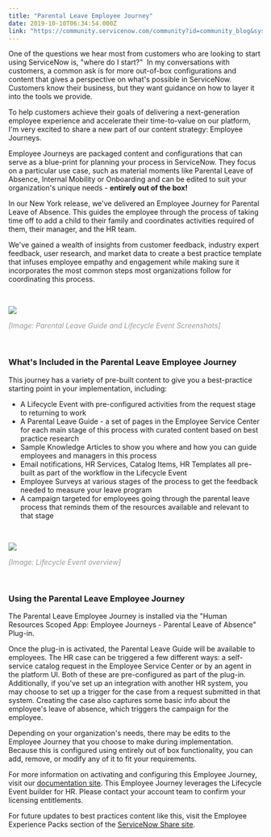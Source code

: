 ```yaml
---
title: "Parental Leave Employee Journey"
date: 2019-10-10T06:34:54.000Z
link: "https://community.servicenow.com/community?id=community_blog&sys_id=789b1897dbd488940be6a345ca9619d2"
---
```

<p>One of the questions we hear most from customers who are looking to start using ServiceNow is, &#34;where do I start?&#34;  In my conversations with customers, a common ask is for more out-of-box configurations and content that gives a perspective on what&#39;s possible in ServiceNow. Customers know their business, but they want guidance on how to layer it into the tools we provide.</p>
<p>To help customers achieve their goals of delivering a next-generation employee experience and accelerate their time-to-value on our platform, I&#39;m very excited to share a new part of our content strategy: Employee Journeys.</p>
<p>Employee Journeys are packaged content and configurations that can serve as a blue-print for planning your process in ServiceNow. They focus on a particular use case, such as material moments like Parental Leave of Absence, Internal Mobility or Onboarding and can be edited to suit your organization&#39;s unique needs - <strong>entirely out of the box!</strong></p>
<p>In our New York release, we&#39;ve delivered an Employee Journey for Parental Leave of Absence. This guides the employee through the process of taking time off to add a child to their family and coordinates activities required of them, their manager, and the HR team.</p>
<p>We&#39;ve gained a wealth of insights from customer feedback, industry expert feedback, user research, and market data to create a best practice template that infuses employee empathy and engagement while making sure it incorporates the most common steps most organizations follow for coordinating this process. </p>
<p> </p>
<p><img style="max-width: 100%; max-height: 480px;" src="https://community.servicenow.com/6f58945fdb5488940be6a345ca9619d0.iix" /></p>
<p><em><span style="color: #999999;">[Image: Parental Leave Guide and Lifecycle Event Screenshots]</span></em></p>
<p> </p>
<h3>What&#39;s Included in the Parental Leave Employee Journey</h3>
<p>This journey has a variety of pre-built content to give you a best-practice starting point in your implementation, including:</p>
<ul><li>A Lifecycle Event with pre-configured activities from the request stage to returning to work</li><li>A Parental Leave Guide - a set of pages in the Employee Service Center for each main stage of this process with curated content based on best practice research</li><li>Sample Knowledge Articles to show you where and how you can guide employees and managers in this process</li><li>Email notifications, HR Services, Catalog Items, HR Templates all pre-built as part of the workflow in the Lifecycle Event</li><li>Employee Surveys at various stages of the process to get the feedback needed to measure your leave program</li><li>A campaign targeted for employees going through the parental leave process that reminds them of the resources available and relevant to that stage</li></ul>
<p> </p>
<p><img style="max-width: 100%; max-height: 480px;" src="https://community.servicenow.com/aaa95c97db9488940be6a345ca9619a2.iix" /></p>
<p><em><span style="color: #999999;">[Image: Lifecycle Event overview]</span></em></p>
<p> </p>
<h3>Using the Parental Leave Employee Journey</h3>
<p>The Parental Leave Employee Journey is installed via the &#34;Human Resources Scoped App: Employee Journeys - Parental Leave of Absence&#34; Plug-in.</p>
<p>Once the plug-in is activated, the Parental Leave Guide will be available to employees. The HR case can be triggered a few different ways: a self-service catalog request in the Employee Service Center or by an agent in the platform UI. Both of these are pre-configured as part of the plug-in. Additionally, if you&#39;ve set up an integration with another HR system, you may choose to set up a trigger for the case from a request submitted in that system. Creating the case also captures some basic info about the employee&#39;s leave of absence, which triggers the campaign for the employee.</p>
<p>Depending on your organization&#39;s needs, there may be edits to the Employee Journey that you choose to make during implementation. Because this is configured using entirely out of box functionality, you can add, remove, or modify any of it to fit your requirements.</p>
<p>For more information on activating and configuring this Employee Journey, visit our <a href="https://docs.servicenow.com/bundle/newyork-hr-service-delivery/page/product/human-resources/concept/parental-loa.html" target="_blank" rel="noopener noreferrer nofollow">documentation site</a>. This Employee Journey leverages the Lifecycle Event builder for HR. Please contact your account team to confirm your licensing entitlements. </p>
<p>For future updates to best practices content like this, visit the Employee Experience Packs section of the <a href="https://developer.servicenow.com/app.do#!/share/contents" target="_blank" rel="noopener noreferrer nofollow">ServiceNow Share site</a>. </p>